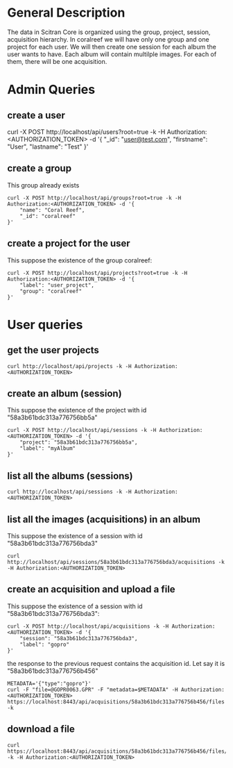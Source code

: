 # General Description

The data in Scitran Core is organized using the group, project, session, acquisition hierarchy.
In coralreef we will have only one group and one project for each user.
We will then create one session for each album the user wants to have.
Each album will contain multilple images. For each of them, there will be one acquisition.

# Admin Queries

## create a user

curl -X POST http://localhost/api/users?root=true -k -H Authorization:<AUTHORIZATION_TOKEN> -d '{
    "_id": "user@test.com",
    "firstname": "User",
    "lastname": "Test"
}'

## create a group

This group already exists
```
curl -X POST http://localhost/api/groups?root=true -k -H Authorization:<AUTHORIZATION_TOKEN> -d '{
    "name": "Coral Reef",
    "_id": "coralreef"
}'
```
## create a project for the user

This suppose the existence of the group coralreef:

```
curl -X POST http://localhost/api/projects?root=true -k -H Authorization:<AUTHORIZATION_TOKEN> -d '{
    "label": "user_project",
    "group": "coralreef"
}'
```
# User queries

## get the user projects
```
curl http://localhost/api/projects -k -H Authorization:<AUTHORIZATION_TOKEN>
```
## create an album (session)

This suppose the existence of the project with id "58a3b61bdc313a776756bb5a"


```
curl -X POST http://localhost/api/sessions -k -H Authorization:<AUTHORIZATION_TOKEN> -d '{
    "project": "58a3b61bdc313a776756bb5a",
    "label": "myAlbum"
}'
```

## list all the albums (sessions)

```
curl http://localhost/api/sessions -k -H Authorization:<AUTHORIZATION_TOKEN>
```

## list all the images (acquisitions) in an album

This suppose the existence of a session with id "58a3b61bdc313a776756bda3"

```
curl http://localhost/api/sessions/58a3b61bdc313a776756bda3/acquisitions -k -H Authorization:<AUTHORIZATION_TOKEN>
```


## create an acquisition and upload a file

This suppose the existence of a session with id "58a3b61bdc313a776756bda3":
```
curl -X POST http://localhost/api/acquisitions -k -H Authorization:<AUTHORIZATION_TOKEN> -d '{
    "session": "58a3b61bdc313a776756bda3",
    "label": "gopro"
}'
```

the response to the previous request contains the acquisition id. Let say it is "58a3b61bdc313a776756b456"
```
METADATA='{"type":"gopro"}'
curl -F "file=@GOPR0063.GPR" -F "metadata=$METADATA" -H Authorization:<AUTHORIZATION_TOKEN> https://localhost:8443/api/acquisitions/58a3b61bdc313a776756b456/files -k
```

## download a file
```
curl https://localhost:8443/api/acquisitions/58a3b61bdc313a776756b456/files/GOPR0063.GPR -k -H Authorization:<AUTHORIZATION_TOKEN>
```
